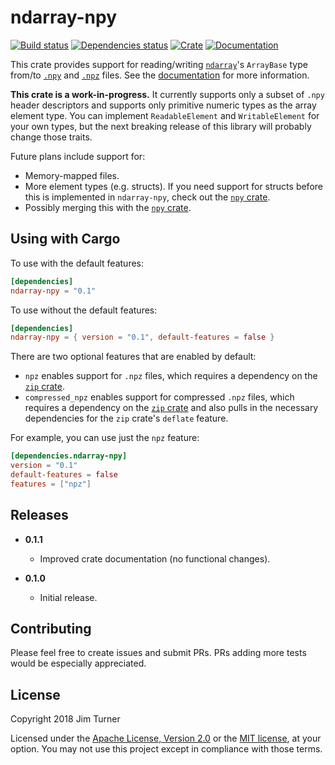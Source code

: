 # ndarray-npy

[![Build status](https://travis-ci.org/jturner314/ndarray-npy.svg?branch=master)](https://travis-ci.org/jturner314/ndarray-npy)
[![Dependencies status](https://deps.rs/repo/github/jturner314/ndarray-npy/status.svg)](https://deps.rs/repo/github/jturner314/ndarray-npy)
[![Crate](https://img.shields.io/crates/v/ndarray-npy.svg)](https://crates.io/crates/ndarray-npy)
[![Documentation](https://docs.rs/ndarray-npy/badge.svg)](https://docs.rs/ndarray-npy)

This crate provides support for reading/writing [`ndarray`]'s `ArrayBase` type
from/to [`.npy`] and [`.npz`] files. See the
[documentation](https://docs.rs/ndarray-npy) for more information.

[`ndarray`]: https://github.com/bluss/rust-ndarray
[`.npy`]: https://docs.scipy.org/doc/numpy/neps/npy-format.html
[`.npz`]: https://docs.scipy.org/doc/numpy/reference/generated/numpy.savez.html

**This crate is a work-in-progress.** It currently supports only a subset of
`.npy` header descriptors and supports only primitive numeric types as the
array element type. You can implement `ReadableElement` and `WritableElement`
for your own types, but the next breaking release of this library will probably
change those traits.

Future plans include support for:

* Memory-mapped files.
* More element types (e.g. structs). If you need support for structs before
  this is implemented in `ndarray-npy`, check out the [`npy` crate].
* Possibly merging this with the [`npy` crate].

[`npy` crate]: https://crates.io/crates/npy

## Using with Cargo

To use with the default features:

```toml
[dependencies]
ndarray-npy = "0.1"
```

To use without the default features:

```toml
[dependencies]
ndarray-npy = { version = "0.1", default-features = false }
```

There are two optional features that are enabled by default:

* `npz` enables support for `.npz` files, which requires a dependency on the
  [`zip` crate].
* `compressed_npz` enables support for compressed `.npz` files, which requires
  a dependency on the [`zip` crate] and also pulls in the necessary
  dependencies for the `zip` crate's `deflate` feature.

For example, you can use just the `npz` feature:

```toml
[dependencies.ndarray-npy]
version = "0.1"
default-features = false
features = ["npz"]
```

[`zip` crate]: https://crates.io/crates/zip

## Releases

* **0.1.1**

  * Improved crate documentation (no functional changes).

* **0.1.0**

  * Initial release.

## Contributing

Please feel free to create issues and submit PRs. PRs adding more tests would
be especially appreciated.

## License

Copyright 2018 Jim Turner

Licensed under the [Apache License, Version 2.0](LICENSE-APACHE) or the [MIT
license](LICENSE-MIT), at your option. You may not use this project except in
compliance with those terms.
